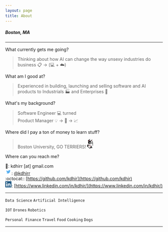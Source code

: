 ```yaml
---
layout: page
title: About
---
```


##### Boston, MA

- - - -

What currently gets me going?
> Thinking about how AI can change the way unsexy industries do  business :clipboard: -> (:computer: + :cloud:)

What am I good at? 
> Experienced in building, launching and selling software and AI products to Industrials :factory: and Enterprises :office:

What's my background? 
> Software Engineer :computer:  turned<br/> Product Manager :bulb: -> :wrench: -> :chart_with_upwards_trend:

Where did I pay a ton of money to learn stuff?
> Boston University, GO TERRIERS! ![alt text](assets/rhett.gif "Rhett")

Where can you reach me?

>
:email:: kdhirr [at] gmail.com  
![alt text](assets/twitter.png "Twitter"): [@kdhirr](https://twitter.com/kdhirr)  
:octocat:: [https://github.com/kdhir](https://github.com/kdhir)  
![alt text](assets/linkedin-logo-copy.png "LinkedIn"): [https://www.linkedin.com/in/kdhir/](https://www.linkedin.com/in/kdhir/)  

- - - -

`Data Science` `Artificial Intelligence` 

`IOT` `Drones` `Robotics`

`Personal Finance` `Travel` `Food` `Cooking` `Dogs`

- - - -
